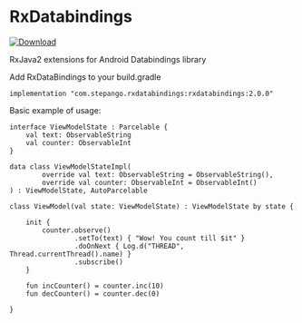 # RxDatabindings
[![Download](https://api.bintray.com/packages/step-89-g/stepango/rxDataBindings/images/download.svg) ](https://bintray.com/step-89-g/stepango/rxDataBindings/_latestVersion)

RxJava2 extensions for Android Databindings library

Add RxDataBindings to your build.gradle
```
implementation "com.stepango.rxdatabindings:rxdatabindings:2.0.0"
```

Basic example of usage:
```
interface ViewModelState : Parcelable {
    val text: ObservableString
    val counter: ObservableInt
}

data class ViewModelStateImpl(
        override val text: ObservableString = ObservableString(),
        override val counter: ObservableInt = ObservableInt()
) : ViewModelState, AutoParcelable

class ViewModel(val state: ViewModelState) : ViewModelState by state {

    init {
        counter.observe()
                .setTo(text) { "Wow! You count till $it" }
                .doOnNext { Log.d("THREAD", Thread.currentThread().name) }
                .subscribe()
    }

    fun incCounter() = counter.inc(10)
    fun decCounter() = counter.dec(0)

}
```
